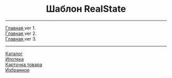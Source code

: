<h1 align="center">Шаблон RealState</h1>
<hr>
<a href="https://qscape.ru/nedviga/verstka/index.php" align="center">Главная </a><span>ver 1.</span><br>
<a href="https://qscape.ru/nedviga/verstka/index2.php" align="center">Главная </a><span>ver 2.</span><br>
<a href="https://qscape.ru/nedviga/verstka/index3.php" align="center">Главная </a><span>ver 3.</span><br>
<hr>
<a href="https://qscape.ru/nedviga/verstka/catalog.php">Каталог</a><br>
<a href="https://qscape.ru/nedviga/verstka/montrage.php">Ипотека</a><br>
<a href="https://qscape.ru/nedviga/verstka/card.php">Карточка товара</a><br>
<a href="https://qscape.ru/nedviga/verstka/favorites.php">Избранное</a><br>
